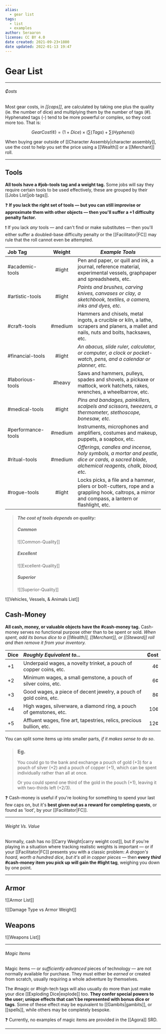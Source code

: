 ```yaml
---
alias:
  - gear list
tags:
  - list
  - examples
author: Seraaron
license: CC BY 4.0
date created: 2021-09-23+1800
date updated: 2022-01-13 19:47
---
```


# Gear List

---

###### ₡osts

Most gear costs, in _[[caps]]_, are calculated by taking one plus the quality (ie. the number of dice) and multiplying them by the number of tags (#). Hyphenated tags (-) tend to be more powerful or complex, so they cost more too. That is:

$$
Gear Cost (¢) = (1 + Dice) \times \left(\sum(Tags) + \sum(Hyphens)\right)
$$

When buying gear outside of [[Character Assembly|character assembly]], use the cost to help you set the price using a [[Wealth]] or a [[Merchant]] roll.

---

## Tools

**All tools have a #job-tools tag and a weight tag.** Some jobs will say they require certain tools to be used effectively, these are grouped by their [[Jobs List|job tags]].

❓ **If you lack the right set of tools — but you can still improvise or approximate them with other objects — then you'll suffer a +1 difficulty penalty factor.**

❗ If you lack _any_ tools — and can't find or make substitutes — then you'll either suffer a doubled-base difficulty penalty or the [[Facilitator|FC]] may rule that the roll cannot even be attempted.

| Job Tag            |  Weight | _Example Tools_                                                                                                                                    |
| :----------------- | :-----: | -------------------------------------------------------------------------------------------------------------------------------------------------- |
| #academic-tools    |  #light | Pen and paper, or quill and ink, a journal, reference material, experimental vessels, graphpaper and spreadsheets, etc.                            |
| #artistic-tools    |  #light | _Paints and brushes, carving knives, canvases or clay, a sketchbook, textiles, a camera, inks and dyes, etc._                                      |
| #craft-tools       | #medium | Hammers and chisels, metal ingots, a crucible or kiln, a lathe, scrapers and planers, a mallet and nails, nuts and bolts, hacksaws, etc.           |
| #financial-tools   |  #light | _An abacus, slide ruler, calculator, or computer, a clock or pocket-watch, pens, and a calendar or planner, etc._                                  |
| #laborious-tools   |  #heavy | Saws and hammers, pulleys, spades and shovels, a pickaxe or mattock, work hatchets, rakes, wrenches, a wheelbarrow, etc.                           |
| #medical-tools     |  #light | _Pins and bandages, painkillers, scalpels and scissors, tweezers, a thermometer, stethoscope, bonesaw, etc._                                       |
| #performance-tools | #medium | Instruments, microphones and amplifiers, costumes and makeup, puppets, a soapbox, etc.                                                             |
| #ritual-tools      | #medium | _Offerings, candles and incense, holy symbols, a mortar and pestle, dice or cards, a sacred blade, alchemical reagents, chalk, blood, etc._        |
| #rogue-tools       |  #light | Locks picks, a file and a hammer, pliers or bolt-cutters, rope and a grappling hook, caltrops, a mirror and compass, a lantern or flashlight, etc. |

> #### _The cost of tools depends on quality:_
>
> ##### **Common**
>
> ![[Common-Quality]]
>
> ##### **Excellent**
>
> ![[Excellent-Quality]]
>
> ##### **Superior**
>
> ![[Superior-Quality]]

![[Vehicles, Vessels, & Animals List]]

## Cash-Money

**All cash, money, or valuable objects have the #cash-money tag.** Cash-money serves no functional purpose other than to be spent or sold. _When spent, add its bonus dice to a [[Wealth]], [[Merchant]], or [[Steward]] roll and then remove it from your inventory._

| Dice | _Roughly Equivalent to..._                                           | ₡ost |
| ---- | :------------------------------------------------------------------- | ---: |
| +1   | Underpaid wages, a novelty trinket, a pouch of copper coins, etc.    |   4¢ |
| +2   | Minimum wages, a small gemstone, a pouch of silver coins, etc.       |   6¢ |
| +3   | Good wages, a piece of decent jewelry, a pouch of gold coins, etc.   |   8¢ |
| +4   | High wages, silverware, a diamond ring, a pouch of gemstones, etc.   |  10¢ |
| +5   | Affluent wages, fine art, tapestries, relics, precious bullion, etc. |  12¢ |

You can split some items up into smaller parts, _if it makes sense to do so_.

> ### Eg.
>
> You could go to the bank and exchange a pouch of gold (+3) for a pouch of silver (+2) and a pouch of copper (+1), which can be spent individually rather than all at once.
>
> Or you could spend one third of the gold in the pouch (+1), leaving it with two-thirds left (+2/3).

❓ Cash-money is useful if you're looking for something to spend your last few caps on, but it's **best given out as a reward for completing quests**, or found as 'loot', by your [[Facilitator|FC]].

---

###### Weight Vs. Value

Normally, cash has no [[Carry Weight|carry weight cost]], but if you're playing in a situation where tracking realistic weights is important — or if your [[Facilitator|FC]] presents you with a classic problem: _A dragon's hoard, worth a hundred dice, but it's all in copper pieces_ — then **every _third_ #cash-money item you pick up will gain the #light tag**, weighing  you down by one point.

---

## Armor

![[Armor List]]

![[Damage Type vs Armor Weight]]

## Weapons

![[Weapons List]]

---

###### Magic Items

Magic items — or _sufficiently advanced_ pieces of technology — are not normally available for purchase. They must either be _earned_ or created from scratch, usually requiring a whole adventure by themselves.

The #magic or #high-tech tags will also usually do more than just make your dice [[Exploding Dice|explode]] too. **They confer special powers to the user; unique effects that can't be represented with bonus dice or tags**. Some of these effect may be equivalent to [[Gambits|gambits]], or [[spells]], while others may be completely bespoke.

❓ Currently, no examples of magic items are provided in the [[Agora]] SRD.

---
